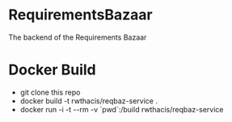 # RequirementsBazaar

The backend of the Requirements Bazaar

# Docker Build

- git clone this repo
- docker build -t rwthacis/reqbaz-service .
- docker run -i -t --rm -v \`pwd\`:/build rwthacis/reqbaz-service
